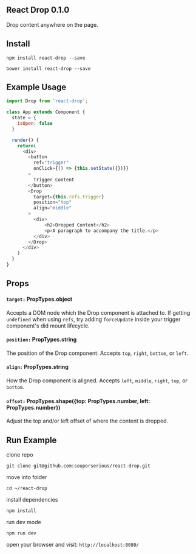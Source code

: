 ## React Drop 0.1.0

Drop content anywhere on the page.

## Install

`npm install react-drop --save`

`bower install react-drop --save`

## Example Usage

```javascript
import Drop from 'react-drop';

class App extends Component {
  state = {
    isOpen: false
  }

  render() {
    return(
      <div>
        <button
          ref="trigger"
          onClick={() => {this.setState({})}}
        >
          Trigger Content
        </button>
        <Drop
          target={this.refs.trigger}
          position="top"
          align="middle"
        >
          <div>
              <h2>Dropped Content</h2>
              <p>A paragraph to accompany the title.</p>
          </div>
        </Drop>
      </div>
    )
  }
}
```

## Props

#### `target:` PropTypes.object

Accepts a DOM node which the Drop component is attached to. If getting `undefined` when using `refs`, try adding `forceUpdate` inside your trigger component's did mount lifecycle.

#### `position:` PropTypes.string

The position of the Drop component. Accepts `top`, `right`, `bottom`, or `left`.

#### `align:` PropTypes.string

How the Drop component is aligned. Accepts `left`, `middle`, `right`, `top`, or `bottom`.

#### `offset:` PropTypes.shape({top: PropTypes.number, left: PropTypes.number})

Adjust the top and/or left offset of where the content is dropped.

## Run Example

clone repo

`git clone git@github.com:souporserious/react-drop.git`

move into folder

`cd ~/react-drop`

install dependencies

`npm install`

run dev mode

`npm run dev`

open your browser and visit: `http://localhost:8080/`